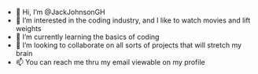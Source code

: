 - 👋 Hi, I’m @JackJohnsonGH
- 👀 I’m interested in the coding industry, and I like to watch movies and lift weights
- 🌱 I’m currently learning the basics of coding
- 💞️ I’m looking to collaborate on all sorts of projects that will stretch my brain
- 📫 You can reach me thru my email viewable on my profile

<!---
JackJohnsonGH/JackJohnsonGH is a ✨ special ✨ repository because its `README.md` (this file) appears on your GitHub profile.
You can click the Preview link to take a look at your changes.
--->
